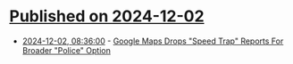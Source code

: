 # [Published on 2024-12-02](index.md)

* [2024-12-02, 08:36:00](https://soylentnews.org/article.pl?sid=24/11/30/0240205&from=rss) - [Google Maps Drops \"Speed Trap\" Reports For Broader \"Police\" Option](https://soylentnews.org/article.pl?sid=24/11/30/0240205&from=rss)
